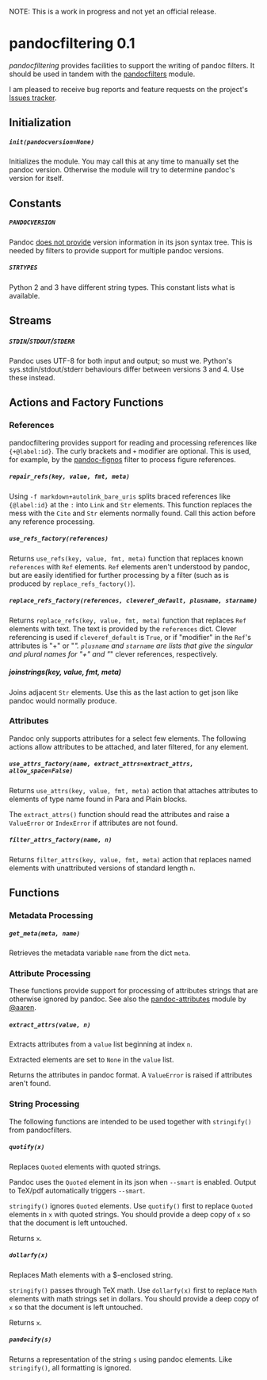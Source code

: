 

NOTE: This is a work in progress and not yet an official release.


pandocfiltering 0.1
===================

*pandocfiltering* provides facilities to support the writing of pandoc filters.  It should be used in tandem with the [pandocfilters] module.

I am pleased to receive bug reports and feature requests on the project's [Issues tracker].

[pandocfilters]: https://github.com/jgm/pandocfilters
[fignos]: https://github.com/tomduck/pandoc-fignos
[eqnos]: https://github.com/tomduck/pandoc-eqnos
[tablenos]: https://github.com/tomduck/pandoc-tablenos
[Issues tracker]: https://github.com/tomduck/pandocfiltering/issues


Initialization
--------------

##### `init(pandocversion=None)` #####

Initializes the module.  You may call this at any time to manually set the pandoc version.  Otherwise the module will try to determine pandoc's version for itself.


Constants
---------

##### `PANDOCVERSION`  #####

Pandoc [does not provide] version information in its json syntax tree.  This is needed by filters to provide support for multiple pandoc versions.

[does not provide]: https://github.com/jgm/pandoc/issues/2640


##### `STRTYPES` #####

Python 2 and 3 have different string types.  This constant lists what is available.


Streams
-------

##### `STDIN`/`STDOUT`/`STDERR` #####

Pandoc uses UTF-8 for both input and output; so must we.  Python's  sys.stdin/stdout/stderr behaviours differ between versions 3 and 4.  Use these instead.


Actions and Factory Functions
-----------------------------

### References ###

pandocfiltering provides support for reading and processing references like `{+@label:id}`.  The curly brackets and `+` modifier are optional.  This is used, for example, by the [pandoc-fignos] filter to process figure references.

[pandoc-fignos]: https://github.com/tomduck/pandoc-fignos


##### `repair_refs(key, value, fmt, meta)` #####

Using `-f markdown+autolink_bare_uris` splits braced references like `{@label:id}` at the `:` into `Link` and `Str` elements.  This function replaces the mess with the `Cite` and `Str` elements normally found.  Call this action before any reference processing.


##### `use_refs_factory(references)` #####

Returns `use_refs(key, value, fmt, meta)` function that replaces known `references` with `Ref` elements.  `Ref` elements aren't understood by pandoc, but are easily identified for further processing by a filter (such as is produced by `replace_refs_factory()`).


##### `replace_refs_factory(references, cleveref_default, plusname, starname)` #####

Returns `replace_refs(key, value, fmt, meta)` function that replaces
`Ref` elements with text.  The text is provided by the `references` dict.  Clever referencing is used if `cleveref_default` is `True`, or if "modifier" in the `Ref`'s attributes is "+" or "*".  `plusname` and `starname` are lists that give the singular and plural names for "+" and "*" clever references, respectively.


##### joinstrings(key, value, fmt, meta) #####
Joins adjacent `Str` elements.  Use this as the last action to get json like pandoc would normally produce.


### Attributes ###

Pandoc only supports attributes for a select few elements.  The following actions allow attributes to be attached, and later filtered, for any element.


##### `use_attrs_factory(name, extract_attrs=extract_attrs, allow_space=False)` #####

Returns `use_attrs(key, value, fmt, meta)` action that attaches attributes to elements of type name found in Para and Plain blocks.

The `extract_attrs()` function should read the attributes and raise a `ValueError` or `IndexError` if attributes are not found.


##### `filter_attrs_factory(name, n)` #####

Returns `filter_attrs(key, value, fmt, meta)` action that replaces named elements with unattributed versions of standard length `n`.


Functions
---------

### Metadata Processing ###

##### `get_meta(meta, name)` #####

Retrieves the metadata variable `name` from the dict `meta`.


### Attribute Processing ###

These functions provide support for processing of attributes strings that are otherwise ignored by pandoc.  See also the [pandoc-attributes] module by [@aaren].

[pandoc-attributes]: https://github.com/aaren/pandoc-attributes
[@aaren]: https://github.com/aaren


##### `extract_attrs(value, n)` #####

Extracts attributes from a `value` list beginning at index `n`.

Extracted elements are set to `None` in the `value` list.
    
Returns the attributes in pandoc format.  A `ValueError` is raised if attributes aren't found.


### String Processing ###

The following functions are intended to be used together with `stringify()` from pandocfilters.


##### `quotify(x)` #####

Replaces `Quoted` elements with quoted strings.

Pandoc uses the `Quoted` element in its json when `--smart` is enabled.  Output to TeX/pdf automatically triggers `--smart`.

`stringify()` ignores `Quoted` elements.  Use `quotify()` first to replace `Quoted` elements in `x` with quoted strings.  You should provide a deep copy of `x` so that the document is left untouched.

Returns `x`.


##### `dollarfy(x)` #####

Replaces Math elements with a $-enclosed string.

`stringify()` passes through TeX math.  Use `dollarfy(x)` first to replace `Math` elements with math strings set in dollars.  You should provide a deep copy of `x` so that the document is left untouched.

Returns `x`.


##### `pandocify(s)` #####

Returns a representation of the string `s` using pandoc elements.
Like `stringify()`, all formatting is ignored.

